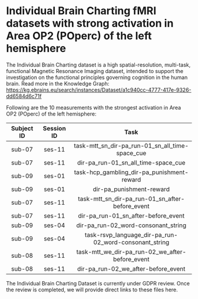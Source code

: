 # Individual Brain Charting fMRI datasets with strong activation in Area OP2 (POperc) of the left hemisphere

The Individual Brain Charting dataset is a high spatial-resolution, multi-task, functional Magnetic Resonance Imaging dataset, intended to support the investigation on the functional principles governing cognition in the human brain.
Read more in the Knowledge Graph: https://kg.ebrains.eu/search/instances/Dataset/a1c940cc-4777-417e-9326-dd6584d6c71f

Following are the 10 measurements with the strongest activation in Area OP2 (POperc) of the left hemisphere:

| Subject ID | Session ID | Task |
| :-: | :-: | :-: |
| sub-07 | ses-11 | task-mtt_sn_dir-pa_run-01_sn_all_time-space_cue|
| sub-07 | ses-11 | dir-pa_run-01_sn_all_time-space_cue|
| sub-09 | ses-01 | task-hcp_gambling_dir-pa_punishment-reward|
| sub-09 | ses-01 | dir-pa_punishment-reward|
| sub-07 | ses-11 | task-mtt_sn_dir-pa_run-01_sn_after-before_event|
| sub-07 | ses-11 | dir-pa_run-01_sn_after-before_event|
| sub-09 | ses-04 | dir-pa_run-02_word-consonant_string|
| sub-09 | ses-04 | task-rsvp_language_dir-pa_run-02_word-consonant_string|
| sub-08 | ses-11 | task-mtt_we_dir-pa_run-02_we_after-before_event|
| sub-08 | ses-11 | dir-pa_run-02_we_after-before_event|


The Individual Brain Charting Dataset is currently under GDPR review. Once the review is completed, we will provide direct links to these files here.